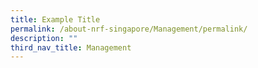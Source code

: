 ```yaml
---
title: Example Title
permalink: /about-nrf-singapore/Management/permalink/
description: ""
third_nav_title: Management
---
```

